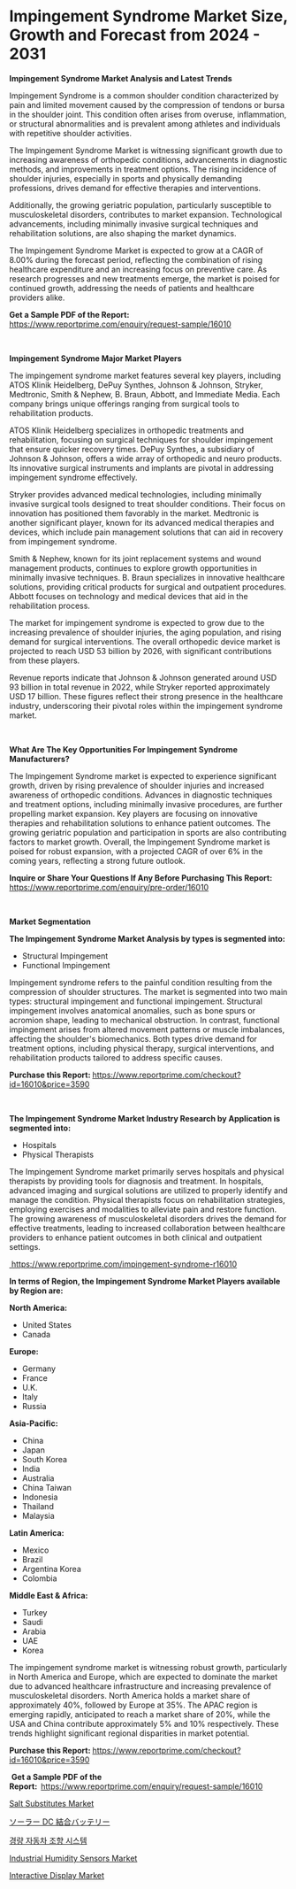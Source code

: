 <p><h1>Impingement Syndrome Market Size, Growth and Forecast from 2024 - 2031</h1></p><p><strong>Impingement Syndrome Market Analysis and Latest Trends</strong></p>
<p><p>Impingement Syndrome is a common shoulder condition characterized by pain and limited movement caused by the compression of tendons or bursa in the shoulder joint. This condition often arises from overuse, inflammation, or structural abnormalities and is prevalent among athletes and individuals with repetitive shoulder activities. </p><p>The Impingement Syndrome Market is witnessing significant growth due to increasing awareness of orthopedic conditions, advancements in diagnostic methods, and improvements in treatment options. The rising incidence of shoulder injuries, especially in sports and physically demanding professions, drives demand for effective therapies and interventions. </p><p>Additionally, the growing geriatric population, particularly susceptible to musculoskeletal disorders, contributes to market expansion. Technological advancements, including minimally invasive surgical techniques and rehabilitation solutions, are also shaping the market dynamics. </p><p>The Impingement Syndrome Market is expected to grow at a CAGR of 8.00% during the forecast period, reflecting the combination of rising healthcare expenditure and an increasing focus on preventive care. As research progresses and new treatments emerge, the market is poised for continued growth, addressing the needs of patients and healthcare providers alike.</p></p>
<p><strong>Get a Sample PDF of the Report:&nbsp;</strong> <a href="https://www.reportprime.com/enquiry/request-sample/16010">https://www.reportprime.com/enquiry/request-sample/16010</a></p>
<p>&nbsp;</p>
<p><strong>Impingement Syndrome Major Market Players</strong></p>
<p><p>The impingement syndrome market features several key players, including ATOS Klinik Heidelberg, DePuy Synthes, Johnson & Johnson, Stryker, Medtronic, Smith & Nephew, B. Braun, Abbott, and Immediate Media. Each company brings unique offerings ranging from surgical tools to rehabilitation products.</p><p>ATOS Klinik Heidelberg specializes in orthopedic treatments and rehabilitation, focusing on surgical techniques for shoulder impingement that ensure quicker recovery times. DePuy Synthes, a subsidiary of Johnson & Johnson, offers a wide array of orthopedic and neuro products. Its innovative surgical instruments and implants are pivotal in addressing impingement syndrome effectively.</p><p>Stryker provides advanced medical technologies, including minimally invasive surgical tools designed to treat shoulder conditions. Their focus on innovation has positioned them favorably in the market. Medtronic is another significant player, known for its advanced medical therapies and devices, which include pain management solutions that can aid in recovery from impingement syndrome.</p><p>Smith & Nephew, known for its joint replacement systems and wound management products, continues to explore growth opportunities in minimally invasive techniques. B. Braun specializes in innovative healthcare solutions, providing critical products for surgical and outpatient procedures. Abbott focuses on technology and medical devices that aid in the rehabilitation process.</p><p>The market for impingement syndrome is expected to grow due to the increasing prevalence of shoulder injuries, the aging population, and rising demand for surgical interventions. The overall orthopedic device market is projected to reach USD 53 billion by 2026, with significant contributions from these players. </p><p>Revenue reports indicate that Johnson & Johnson generated around USD 93 billion in total revenue in 2022, while Stryker reported approximately USD 17 billion. These figures reflect their strong presence in the healthcare industry, underscoring their pivotal roles within the impingement syndrome market.</p></p>
<p>&nbsp;</p>
<p><strong>What Are The Key Opportunities For Impingement Syndrome Manufacturers?</strong></p>
<p><p>The Impingement Syndrome market is expected to experience significant growth, driven by rising prevalence of shoulder injuries and increased awareness of orthopedic conditions. Advances in diagnostic techniques and treatment options, including minimally invasive procedures, are further propelling market expansion. Key players are focusing on innovative therapies and rehabilitation solutions to enhance patient outcomes. The growing geriatric population and participation in sports are also contributing factors to market growth. Overall, the Impingement Syndrome market is poised for robust expansion, with a projected CAGR of over 6% in the coming years, reflecting a strong future outlook.</p></p>
<p><strong>Inquire or Share Your Questions If Any Before Purchasing This Report:</strong> <a href="https://www.reportprime.com/enquiry/pre-order/16010">https://www.reportprime.com/enquiry/pre-order/16010</a></p>
<p>&nbsp;</p>
<p><strong>Market Segmentation</strong></p>
<p><strong>The Impingement Syndrome Market Analysis by types is segmented into:</strong></p>
<p><ul><li>Structural Impingement</li><li>Functional Impingement</li></ul></p>
<p><p>Impingement syndrome refers to the painful condition resulting from the compression of shoulder structures. The market is segmented into two main types: structural impingement and functional impingement. Structural impingement involves anatomical anomalies, such as bone spurs or acromion shape, leading to mechanical obstruction. In contrast, functional impingement arises from altered movement patterns or muscle imbalances, affecting the shoulder's biomechanics. Both types drive demand for treatment options, including physical therapy, surgical interventions, and rehabilitation products tailored to address specific causes.</p></p>
<p><strong>Purchase this Report:&nbsp;</strong><a href="https://www.reportprime.com/checkout?id=16010&price=3590">https://www.reportprime.com/checkout?id=16010&price=3590</a></p>
<p>&nbsp;</p>
<p><strong>The Impingement Syndrome Market Industry Research by Application is segmented into:</strong></p>
<p><ul><li>Hospitals</li><li>Physical Therapists</li></ul></p>
<p><p>The Impingement Syndrome market primarily serves hospitals and physical therapists by providing tools for diagnosis and treatment. In hospitals, advanced imaging and surgical solutions are utilized to properly identify and manage the condition. Physical therapists focus on rehabilitation strategies, employing exercises and modalities to alleviate pain and restore function. The growing awareness of musculoskeletal disorders drives the demand for effective treatments, leading to increased collaboration between healthcare providers to enhance patient outcomes in both clinical and outpatient settings.</p></p>
<p><a href="https://www.reportprime.com/impingement-syndrome-r16010">&nbsp;https://www.reportprime.com/impingement-syndrome-r16010</a></p>
<p><strong>In terms of Region, the Impingement Syndrome Market Players available by Region are:</strong></p>
<p>
    <p> <strong> North America: </strong>
        <ul>
            <li>United States</li>
            <li>Canada</li>
        </ul>
        </p> 
    <p> <strong> Europe: </strong>
        <ul>
            <li>Germany</li>
            <li>France</li>
            <li>U.K.</li>
            <li>Italy</li>
            <li>Russia</li>
        </ul>
        </p> 
    <p> <strong> Asia-Pacific: </strong>
        <ul>
            <li>China</li>
            <li>Japan</li>
            <li>South Korea</li>
            <li>India</li>
            <li>Australia</li>
            <li>China Taiwan</li>
            <li>Indonesia</li>
            <li>Thailand</li>
            <li>Malaysia</li>
        </ul>
        </p> 
    <p> <strong> Latin America: </strong>
        <ul>
            <li>Mexico</li>
            <li>Brazil</li>
            <li>Argentina Korea</li>
            <li>Colombia</li>
        </ul>
        </p> 
    <p> <strong> Middle East & Africa: </strong>
        <ul>
            <li>Turkey</li>
            <li>Saudi</li>
            <li>Arabia</li>
            <li>UAE</li>
            <li>Korea</li>
        </ul>
    </p>
    </p>
<p><p>The impingement syndrome market is witnessing robust growth, particularly in North America and Europe, which are expected to dominate the market due to advanced healthcare infrastructure and increasing prevalence of musculoskeletal disorders. North America holds a market share of approximately 40%, followed by Europe at 35%. The APAC region is emerging rapidly, anticipated to reach a market share of 20%, while the USA and China contribute approximately 5% and 10% respectively. These trends highlight significant regional disparities in market potential.</p></p>
<p><strong>Purchase this Report: </strong><a href="https://www.reportprime.com/checkout?id=16010&price=3590">https://www.reportprime.com/checkout?id=16010&price=3590</a></p>
<p>&nbsp;<strong>Get a Sample PDF of the Report:&nbsp;&nbsp;</strong><a href="https://www.reportprime.com/enquiry/request-sample/16010">https://www.reportprime.com/enquiry/request-sample/16010</a></p>
<p><strong></strong></p>
<p><p><a href="https://medium.com/@ivethfonsecal571/the-comprehensive-salt-substitutes-market-research-report-is-essential-for-understanding-current-502312b3ff87">Salt Substitutes Market</a></p><p><a href="https://medium.com/@amilkarrodriguez2/solar-dc-coupled-battery-market-%E3%81%AF-%E3%82%B3%E3%82%B9%E3%83%88%E7%AE%A1%E7%90%86%E3%81%A8%E5%8A%B9%E7%8E%87%E5%90%91%E4%B8%8A%E3%82%92%E5%84%AA%E5%85%88%E3%81%97%E3%81%BE%E3%81%99-%E3%81%95%E3%82%89%E3%81%AB-%E5%A0%B1%E5%91%8A%E6%9B%B8%E3%81%AF%E5%B8%82%E5%A0%B4%E3%81%AE%E9%9C%80%E8%A6%81%E9%9D%A2%E3%81%A8%E4%BE%9B%E7%B5%A6%E9%9D%A2%E3%81%AE%E4%B8%A1%E6%96%B9%E3%82%92%E3%82%AB%E3%83%90%E3%83%BC%E3%81%97%E3%81%A6%E3%81%84%E3%81%BE%E3%81%99-solar-dc-d436d66d6af2">ソーラー DC 結合バッテリー</a></p><p><a href="https://medium.com/@joehodytkiewicz980/light-automobile-steering-systems-market-%EC%9D%98-%EA%B8%80%EB%A1%9C%EB%B2%8C-%EC%8B%9C%EC%9E%A5-%EA%B0%9C%EC%9A%94%EB%8A%94-%EC%A0%84-%EC%84%B8%EA%B3%84-%EB%B0%8F-%EC%A3%BC%EC%9A%94-%EC%8B%9C%EC%9E%A5%EC%9D%98-%EC%82%B0%EC%97%85%EC%97%90-%EC%98%81%ED%96%A5%EC%9D%84-%EB%AF%B8%EC%B9%98%EB%8A%94-%EC%A3%BC%EC%9A%94-%ED%8A%B8%EB%A0%8C%EB%93%9C%EC%97%90-%EB%8C%80%ED%95%9C-%EB%8F%85%ED%8A%B9%ED%95%9C-76d3c1e7e3ca">경량 자동차 조향 시스템</a></p><p><a href="https://www.linkedin.com/pulse/industrial-humidity-sensors-market-global-trends-forecast-myste?trackingId=dikXT4h9Q8qS8TqZQi%2Bvig%3D%3D">Industrial Humidity Sensors Market</a></p><p><a href="https://medium.com/@shirleygreene26/the-interactive-display-market-prioritizes-cost-control-and-efficiency-enhancement-d2fda166f2a0">Interactive Display Market</a></p></p>